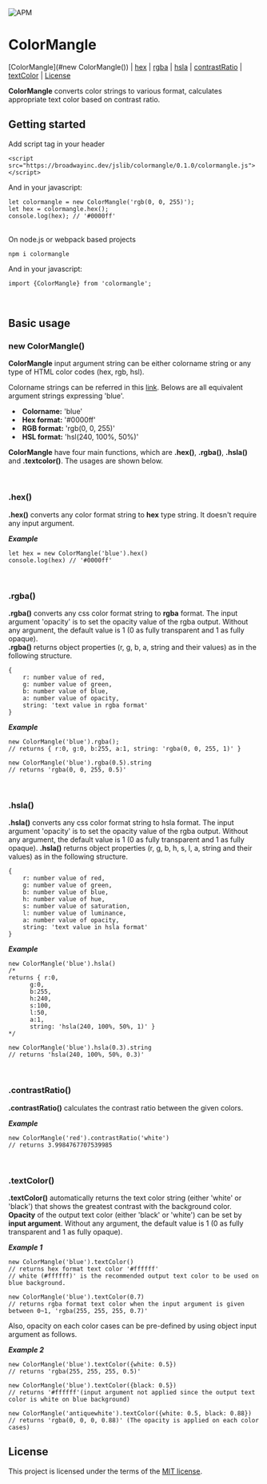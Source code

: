 <img alt="APM" src="https://img.shields.io/apm/l/vim-mode">

# ColorMangle <br />

[ColorMangle](#new ColorMangle()) | [hex](#hex) | [rgba](#rgba) | [hsla](#hsla) | [contrastRatio](#contrastRatio) | [textColor](#textColor) | [License](#license) </br> 

**ColorMangle** converts color strings to various format,
calculates appropriate text color based on contrast ratio. 
<br />
## Getting started
Add script tag in your header
```
<script src="https://broadwayinc.dev/jslib/colormangle/0.1.0/colormangle.js"></script>
```
And in your javascript:
```
let colormangle = new ColorMangle('rgb(0, 0, 255)');
let hex = colormangle.hex();
console.log(hex); // '#0000ff'
```
<br />
On node.js or webpack based projects

```
npm i colormangle
```
And in your javascript:
```
import {ColorMangle} from 'colormangle';
```
<br />

## Basic usage

### new ColorMangle()

**ColorMangle** input argument string can be either colorname string or any type of HTML color codes (hex, rgb, hsl).

Colorname strings can be referred in this [link](https://www.w3schools.com/colors/colors_names.asp). Belows are all equivalent argument strings expressing 'blue'. 
- ​	**Colorname:** 'blue'
- ​	**Hex format:** '#0000ff' 
- ​	**RGB format:** 'rgb(0, 0, 255)' 
- ​	**HSL format:** 'hsl(240, 100%, 50%)'

**ColorMangle** have four main functions, which are **.hex()**, **.rgba()**, **.hsla()** and **.textcolor()**. The usages are shown below.

<br />

### .hex()

**.hex()** converts any color format string to **hex** type string. It doesn't require any input argument.

**_Example_**

```
let hex = new ColorMangle('blue').hex()
console.log(hex) // '#0000ff' 
```

<br />

### .rgba()

**.rgba()** converts any css color format string to **rgba** format. The input argument 'opacity' is to set the opacity value of the rgba output. Without any argument, the default value is 1 (0 as fully transparent and 1 as fully opaque).
<br />**.rgba()** returns object properties (r, g, b, a, string and their values) as in the following structure.

```
{
    r: number value of red,
    g: number value of green,
    b: number value of blue,
    a: number value of opacity,
    string: 'text value in rgba format'
}
```

**_Example_**

```
new ColorMangle('blue').rgba(); 
// returns { r:0, g:0, b:255, a:1, string: 'rgba(0, 0, 255, 1)' }

new ColorMangle('blue').rgba(0.5).string 
// returns 'rgba(0, 0, 255, 0.5)'
```

<br />

### .hsla()

**.hsla()** converts any css color format string to hsla format. The input argument 'opacity' is to set the opacity value of the rgba output. Without any argument, the default value is 1 (0 as fully transparent and 1 as fully opaque). **.hsla()** returns object properties (r, g, b, h, s, l, a, string and their values) as in the following structure.

```
{
    r: number value of red,
    g: number value of green,
    b: number value of blue,
    h: number value of hue,
    s: number value of saturation,
    l: number value of luminance,
    a: number value of opacity,
    string: 'text value in hsla format'
}
```
**_Example_**

```
new ColorMangle('blue').hsla()
/*
returns { r:0, 
	  g:0, 
	  b:255, 
	  h:240,
	  s:100,
	  l:50,
	  a:1, 
	  string: 'hsla(240, 100%, 50%, 1)' }
*/

new ColorMangle('blue').hsla(0.3).string
// returns 'hsla(240, 100%, 50%, 0.3)'
```
<br />

### .contrastRatio()
**.contrastRatio()** calculates the contrast ratio between the given colors.

**_Example_**
```
new ColorMangle('red').contrastRatio('white')
// returns 3.9984767707539985 
```
<br />

### .textColor()

**.textColor()** automatically returns the text color string (either 'white' or 'black') that shows the greatest contrast with the background color. **Opacity** of the output text color (either 'black' or 'white') can be set by **input argument**. Without any argument, the default value is 1 (0 as fully transparent and 1 as fully opaque).

**_Example 1_**

```
new ColorMangle('blue').textColor()
// returns hex format text color '#ffffff' 
// white (#ffffff)' is the recommended output text color to be used on blue background.

new ColorMangle('blue').textColor(0.7) 
// returns rgba format text color when the input argument is given between 0~1, 'rgba(255, 255, 255, 0.7)'
```

Also, opacity on each color cases can be pre-defined by using object input argument as follows.

**_Example 2_**

```
new ColorMangle('blue').textColor({white: 0.5})
// returns 'rgba(255, 255, 255, 0.5)'

new ColorMangle('blue').textColor({black: 0.5})
// returns '#ffffff'(input argument not applied since the output text color is white on blue background)

new ColorMangle('antiquewhite').textColor({white: 0.5, black: 0.88})
// returns 'rgba(0, 0, 0, 0.88)' (The opacity is applied on each color cases)
```

## License

This project is licensed under the terms of the [MIT license](https://github.com/broadwayinc/colormangle/blob/main/LICENSE).
